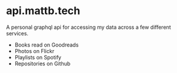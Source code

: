 # api.mattb.tech

A personal graphql api for accessing my data across a few different services.

* Books read on Goodreads
* Photos on Flickr
* Playlists on Spotify
* Repositories on Github
